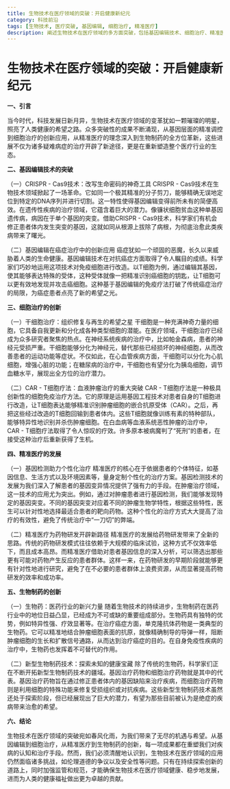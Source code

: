 ```yaml
---
title: 生物技术在医疗领域的突破：开启健康新纪元
category: 科技前沿
tags: [生物技术, 医疗突破, 基因编辑, 细胞治疗, 精准医疗]
description: 阐述生物技术在医疗领域的多方面突破，包括基因编辑技术、细胞治疗、精准医疗和生物制药创新等，探讨其对医疗行业的影响及面临的挑战。
---
```


# 生物技术在医疗领域的突破：开启健康新纪元

**一、引言**

当今时代，科技发展日新月异，生物技术在医疗领域的变革犹如一颗璀璨的明星，照亮了人类健康的希望之路。众多突破性的成果不断涌现，从基因层面的精准调控到细胞治疗的创新应用，从精准医疗的理念深入到生物制药的全方位革新，这些进展不仅为诸多疑难病症的治疗开辟了新途径，更是在重新塑造整个医疗行业的生态。

**二、基因编辑技术的突破**

（一）CRISPR - Cas9技术：改写生命密码的神奇工具
CRISPR - Cas9技术在生物技术领域掀起了一场革命。它如同一个极其精准的分子剪刀，能够精确无误地定位到特定的DNA序列并进行切割。这一特性使得基因编辑变得前所未有的简便高效。在遗传性疾病的治疗领域，它蕴含着巨大的潜力。像镰状细胞贫血这种单基因遗传病，病因在于单个基因的突变。借助CRISPR - Cas9技术，科学家们有机会修正患者体内发生突变的基因，这就如同从根源上拔除了病根，为彻底治愈此类疾病带来了曙光。

（二）基因编辑在癌症治疗中的创新应用
癌症犹如一个顽固的恶魔，长久以来威胁着人类的生命健康。基因编辑技术在对抗癌症方面取得了令人瞩目的成绩。科学家们巧妙地运用这项技术对免疫细胞进行改造。以T细胞为例，通过编辑其基因，使其能够表达特殊的受体，这种受体就像一把精准识别癌细胞的钥匙，让T细胞可以更有效地发现并攻击癌细胞。这种基于基因编辑的免疫疗法打破了传统癌症治疗的局限，为癌症患者点亮了新的希望之光。

**三、细胞治疗的创新**

（一）干细胞治疗：组织修复与再生的希望之星
干细胞是一种充满神奇力量的细胞，它具备自我更新和分化成各种类型细胞的潜能。在医疗领域，干细胞治疗已经成为众多研究者聚焦的热点。在神经系统疾病的治疗中，比如帕金森病，患者的神经元受损严重。干细胞能够分化为神经元，替代那些已经损坏的神经细胞，从而改善患者的运动功能等症状。不仅如此，在心血管疾病方面，干细胞可以分化为心肌细胞，增强心脏的功能；在糖尿病的治疗中，干细胞也有望分化为胰岛细胞，调节血糖水平，展现出全方位的治疗潜力。

（二）CAR - T细胞疗法：血液肿瘤治疗的重大突破
CAR - T细胞疗法是一种极具创新性的细胞免疫治疗方法。它的原理是运用基因工程技术对患者自身的T细胞进行改造，让T细胞表达能够精准识别肿瘤细胞的嵌合抗原受体（CAR）。之后，再把这些经过改造的T细胞回输到患者体内。这些T细胞就像训练有素的特种部队，能够特异性地识别并杀伤肿瘤细胞。在白血病等血液系统恶性肿瘤的治疗中，CAR - T细胞疗法取得了令人惊叹的疗效。许多原本被病魔判了“死刑”的患者，在接受这种治疗后重新获得了生机。

**四、精准医疗的发展**

（一）基因检测助力个性化治疗
精准医疗的核心在于依据患者的个体特征，如基因信息、生活方式以及环境因素等，量身定制个性化的治疗方案。基因检测技术的发展为我们深入了解患者的基因变异情况提供了强有力的手段。在肿瘤治疗领域，这一技术的应用尤为突出。例如，通过对肿瘤患者进行基因检测，我们能够发现特定的基因突变。不同的基因突变对应着不同的肿瘤生物学特性，根据这些特性，医生可以针对性地选择最适合患者的靶向药物。这种个性化的治疗方式大大提高了治疗的有效性，避免了传统治疗中“一刀切”的弊端。

（二）精准医疗为药物研发开辟新路径
精准医疗的发展给药物研发带来了全新的思路。传统的药物研发模式往往依赖于大规模的临床试验，这种方式不仅效率低下，而且成本高昂。而精准医疗借助对患者基因信息的深入分析，可以筛选出那些更有可能对药物产生反应的患者群体。这样一来，在药物研发的早期阶段就能够更有针对性地进行研究，避免了在不必要的患者群体上浪费资源，从而显著提高药物研发的效率和成功率。

**五、生物制药的创新**

（一）生物药：医药行业的新兴力量
随着生物技术的持续进步，生物制药在医药行业中的地位日益凸显，已经成为不可或缺的重要组成部分。生物药具有独特的优势，例如特异性强、疗效显著等。在治疗癌症方面，单克隆抗体药物是一类典型的生物药。它可以精准地结合肿瘤细胞表面的抗原，就像精确制导的导弹一样，阻断肿瘤细胞的生长和扩散信号通路，从而达到治疗癌症的目的。在自身免疫性疾病的治疗中，生物药也发挥着不可替代的作用。

（二）新型生物制药技术：探索未知的健康宝藏
除了传统的生物药，科学家们正在不断开拓新型生物制药技术的疆域。基因治疗药物和细胞治疗药物就是其中的代表。基因治疗药物旨在通过修正患者体内的基因缺陷来治疗疾病，而细胞治疗药物则是利用细胞的特殊功能来修复受损组织或对抗疾病。这些新型生物制药技术虽然还处于探索阶段，但已经展现出了巨大的潜力，有望为那些目前被认为是绝症的疾病带来治愈的希望。

**六、结论**

生物技术在医疗领域的突破宛如春风化雨，为我们带来了无尽的机遇与希望。从基因编辑到细胞治疗，从精准医疗到生物制药的创新，每一项成果都在重塑我们对疾病的认知和治疗手段。然而，我们必须清醒地认识到，生物技术在医疗领域的应用仍然面临诸多挑战，如伦理道德的争议以及安全性等问题。只有在持续探索创新的道路上，同时加强监管和规范，才能确保生物技术在医疗领域健康、稳步地发展，进而为人类的健康福祉做出更为卓越的贡献。